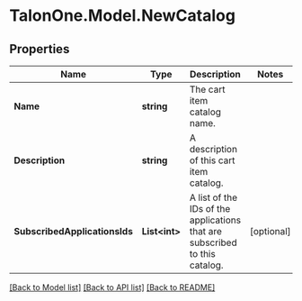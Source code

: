 # TalonOne.Model.NewCatalog
## Properties

Name | Type | Description | Notes
------------ | ------------- | ------------- | -------------
**Name** | **string** | The cart item catalog name. | 
**Description** | **string** | A description of this cart item catalog. | 
**SubscribedApplicationsIds** | **List&lt;int&gt;** | A list of the IDs of the applications that are subscribed to this catalog. | [optional] 

[[Back to Model list]](../README.md#documentation-for-models) [[Back to API list]](../README.md#documentation-for-api-endpoints) [[Back to README]](../README.md)

